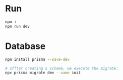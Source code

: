 # Run

```sh
npm i
npm run dev
```

# Database

```sh
npm install prisma --save-dev 

# affter creating a scheme, we execute the migrate:
npx prisma migrate dev --name init
```